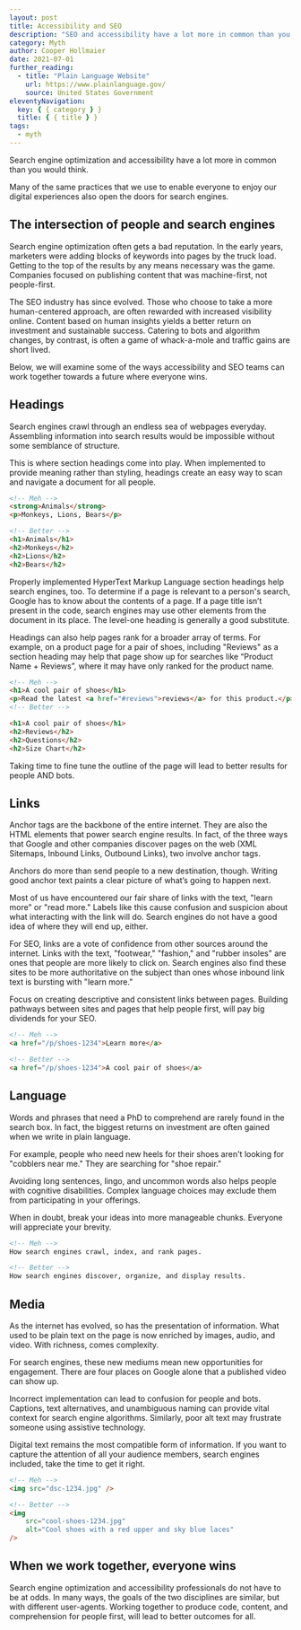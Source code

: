 ```yaml
---
layout: post
title: Accessibility and SEO
description: "SEO and accessibility have a lot more in common than you would think. Many of the same practices that we use to further enable people to enjoy our digital experiences are also great for search engines."
category: Myth
author: Cooper Hollmaier
date: 2021-07-01
further_reading:
  - title: "Plain Language Website"
    url: https://www.plainlanguage.gov/
    source: United States Government
eleventyNavigation:
  key: { { category } }
  title: { { title } }
tags:
  - myth
---
```


Search engine optimization and accessibility have a lot more in common than you would think.

Many of the same practices that we use to enable everyone to enjoy our digital experiences also open the doors for search engines.

## The intersection of people and search engines

Search engine optimization often gets a bad reputation. In the early years, marketers were adding blocks of keywords into pages by the truck load. Getting to the top of the results by any means necessary was the game. Companies focused on publishing content that was machine-first, not people-first.

The <abbr>SEO</abbr> industry has since evolved. Those who choose to take a more human-centered approach, are often rewarded with increased visibility online. Content based on human insights yields a better return on investment and sustainable success. Catering to bots and algorithm changes, by contrast, is often a game of whack-a-mole and traffic gains are short lived.

Below, we will examine some of the ways accessibility and <abbr>SEO</abbr> teams can work together towards a future where everyone wins.

## Headings

Search engines crawl through an endless sea of webpages everyday. Assembling information into search results would be impossible without some semblance of structure.

This is where section headings come into play. When implemented to provide meaning rather than styling, headings create an easy way to scan and navigate a document for all people.

```html
<!-- Meh -->
<strong>Animals</strong>
<p>Monkeys, Lions, Bears</p>

<!-- Better -->
<h1>Animals</h1>
<h2>Monkeys</h2>
<h2>Lions</h2>
<h2>Bears</h2>
```

Properly implemented HyperText Markup Language section headings help search engines, too. To determine if a page is relevant to a person's search, Google has to know about the contents of a page. If a page title isn’t present in the code, search engines may use other elements from the document in its place. The level-one heading is generally a good substitute.

Headings can also help pages rank for a broader array of terms. For example, on a product page for a pair of shoes, including
"Reviews" as a section heading may help that page show up for searches like “Product Name + Reviews”, where it may have only ranked for the product name.

```html
<!-- Meh -->
<h1>A cool pair of shoes</h1>
<p>Read the latest <a href="#reviews">reviews</a> for this product.</p>
<!-- Better -->

<h1>A cool pair of shoes</h1>
<h2>Reviews</h2>
<h2>Questions</h2>
<h2>Size Chart</h2>
```

Taking time to fine tune the outline of the page will lead to better results for people AND bots.

## Links

Anchor tags are the backbone of the entire internet. They are also the <abbr>HTML</abbr> elements that power search engine results. In fact, of the three ways that Google and other companies discover pages on the web (XML Sitemaps, Inbound Links, Outbound Links), two involve anchor tags.

Anchors do more than send people to a new destination, though. Writing good anchor text paints a clear picture of what’s going to happen next.

Most of us have encountered our fair share of links with the text, "learn more" or "read more." Labels like this cause confusion and suspicion about what interacting with the link will do. Search engines do not have a good idea of where they will end up, either.

For <abbr>SEO</abbr>, links are a vote of confidence from other sources around the internet. Links with the text, "footwear," "fashion," and "rubber insoles" are ones that people are more likely to click on. Search engines also find these sites to be more authoritative on the subject than ones whose inbound link text is bursting with "learn more."

Focus on creating descriptive and consistent links between pages. Building pathways between sites and pages that help people first, will pay big dividends for your <abbr>SEO</abbr>.

```html
<!-- Meh -->
<a href="/p/shoes-1234">Learn more</a>

<!-- Better -->
<a href="/p/shoes-1234">A cool pair of shoes</a>
```

## Language

Words and phrases that need a PhD to comprehend are rarely found in the search box. In fact, the biggest returns on investment are often gained when we write in plain language.

For example, people who need new heels for their shoes aren't looking for "cobblers near me." They are searching for "shoe repair."

Avoiding long sentences, lingo, and uncommon words also helps people with cognitive disabilities. Complex language choices may exclude them from participating in your offerings.

When in doubt, break your ideas into more manageable chunks. Everyone will appreciate your brevity.

```html
<!-- Meh -->
How search engines crawl, index, and rank pages.

<!-- Better -->
How search engines discover, organize, and display results.
```

## Media

As the internet has evolved, so has the presentation of information. What used to be plain text on the page is now enriched by images, audio, and video. With richness, comes complexity.

For search engines, these new mediums mean new opportunities for engagement. There are four places on Google alone that a published video can show up.

Incorrect implementation can lead to confusion for people and bots. Captions, text alternatives, and unambiguous naming can provide vital context for search engine algorithms. Similarly, poor alt text may frustrate someone using assistive technology.

Digital text remains the most compatible form of information. If you want to capture the attention of all your audience members, search engines included, take the time to get it right.

```html
<!-- Meh -->
<img src="dsc-1234.jpg" />

<!-- Better -->
<img
	src="cool-shoes-1234.jpg"
	alt="Cool shoes with a red upper and sky blue laces"
/>
```

## When we work together, everyone wins

Search engine optimization and accessibility professionals do not have to be at odds. In many ways, the goals of the two disciplines are similar, but with different user-agents. Working together to produce code, content, and comprehension for people first, will lead to better outcomes for all.
